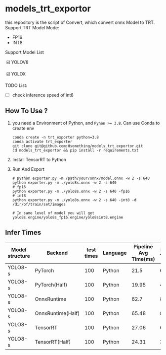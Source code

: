 # models_trt_exportor

this repository is the script of Convert, which convert onnx Model to TRT. Support TRT Model Mode:

- FP16
- INT8

 Support Model List

​	:ballot_box_with_check: YOLOV8

​	:ballot_box_with_check: YOLOX

TODO List:

- [ ] check inference speed of int8

## How To Use ?

1. you need a Environment of Python, and `Pyhon >= 3.8`. Can use Conda to create env

    ```shell
    conda create -n trt_exporter python=3.8
    conda activate trt_exporter
    git clone git@github.com:Hsomething/models_trt_exportor.git
    cd models_trt_exportor && pip install -r requirements.txt
    ```

    

2. Install TensorRT to Python

3. Run And Export

    ```shell
    # python exporter.py -m /path/your/onnx/model.onnx -w 2 -s 640 
    python exporter.py -m ./yolo8s.onnx -w 2 -s 640 
    # fp16
    python exporter.py -m ./yolo8s.onnx -w 2 -s 640 -fp16
    # int8
    python exporter.py -m ./yolo8s.onnx -w 2 -s 640 -int8 -d /dir/of/train/set/images
    
    # In same level of model you will get yolo8s.engine/yolo8s_fp16.engine/yolo8sint8.engine
    ```

    

## Infer Times

| Model structure | Backend           | test times | Language | Pipeline Avg Time(ms) | infer Avg Time(ms) |
| --------------- | ----------------- | ---------- | -------- | --------------------- | ------------------ |
| YOLO8-s         | PyTorch           | 100        | Python   | 21.5                  | 6.3                |
| YOLO8-s         | PyTorch(Half)     | 100        | Python   | 19.95                 | 4.8                |
| YOLO8-s         | OnnxRuntime       | 100        | Python   | 62.7                  | 8.2                |
| YOLO8-s         | OnnxRuntime(Half) | 100        | Python   | 65.48                 | 8.1                |
| YOLO8-s         | TensorRT          | 100        | Python   | 27.06                 | 6.2                |
| YOLO8-s         | TensorRT(Half)    | 100        | Python   | 24.31                 | 3.72               |

